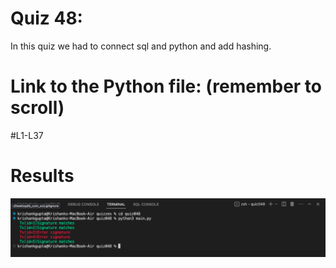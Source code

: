 # Quiz 48: 

In this quiz we had to connect sql and python and add hashing.

# Link to the Python file: (remember to scroll)

#L1-L37

# Results 

![quiz48results](./results.png)

